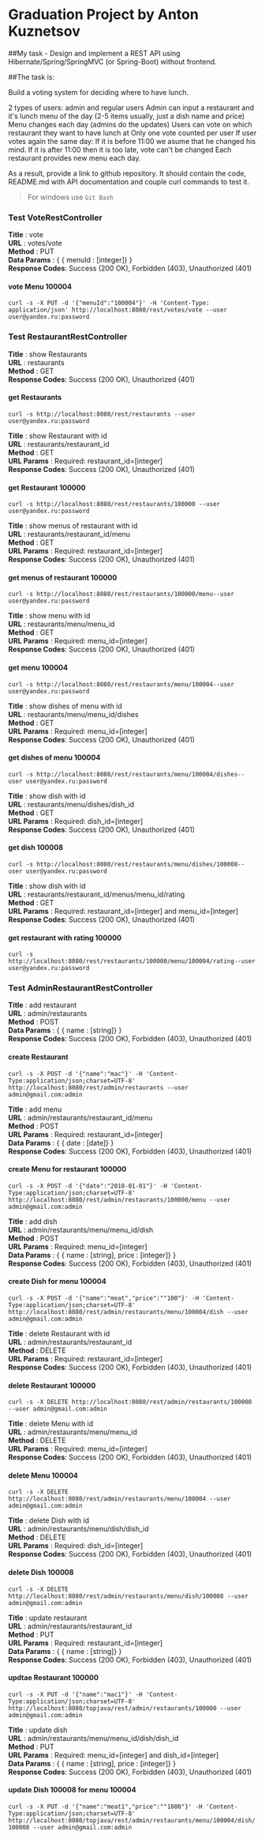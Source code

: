 # Graduation Project by Anton Kuznetsov
##My task - 
Design and implement a REST API using Hibernate/Spring/SpringMVC (or Spring-Boot) without frontend.

##The task is:

Build a voting system for deciding where to have lunch.

2 types of users: admin and regular users
Admin can input a restaurant and it's lunch menu of the day (2-5 items usually, just a dish name and price)
Menu changes each day (admins do the updates)
Users can vote on which restaurant they want to have lunch at
Only one vote counted per user
If user votes again the same day:
If it is before 11:00 we asume that he changed his mind.
If it is after 11:00 then it is too late, vote can't be changed
Each restaurant provides new menu each day.

As a result, provide a link to github repository. It should contain the code, README.md with API documentation and couple curl commands to test it.

> For windows use `Git Bash`

### Test VoteRestController

**Title** : vote<br>
**URL** : votes/vote<br>
**Method** : PUT<br>
**Data Params** : { { menuId : [integer]} }<br>
**Response Codes**: Success (200 OK), Forbidden (403), Unauthorized (401)<br>

#### vote Menu 100004
`curl -s -X PUT -d '{"menuId":"100004"}' -H 'Content-Type: application/json' http://localhost:8080/rest/votes/vote --user user@yandex.ru:password`

### Test RestaurantRestController

**Title** : show Restaurants<br>
**URL** : restaurants<br>
**Method** : GET<br>
**Response Codes**: Success (200 OK), Unauthorized (401)<br>
#### get Restaurants
`curl -s http://localhost:8080/rest/restaurants --user user@yandex.ru:password`

**Title** : show Restaurant with id<br>
**URL** : restaurants/restaurant_id<br>
**Method** : GET<br>
**URL Params** :  Required: restaurant_id=[integer]<br>
**Response Codes**: Success (200 OK), Unauthorized (401)<br>
#### get Restaurant 100000
`curl -s http://localhost:8080/rest/restaurants/100000 --user user@yandex.ru:password`

**Title** : show menus of restaurant with id<br>
**URL** : restaurants/restaurant_id/menu<br>
**Method** : GET<br>
**URL Params** :  Required: restaurant_id=[integer]<br>
**Response Codes**: Success (200 OK), Unauthorized (401)<br>
#### get menus of restaurant 100000
`curl -s http://localhost:8080/rest/restaurants/100000/menu--user user@yandex.ru:password`

**Title** : show menu with id<br>
**URL** : restaurants/menu/menu_id<br>
**Method** : GET<br>
**URL Params** :  Required: menu_id=[integer]<br>
**Response Codes**: Success (200 OK), Unauthorized (401)<br>
#### get menu 100004
`curl -s http://localhost:8080/rest/restaurants/menu/100004--user user@yandex.ru:password`

**Title** : show dishes of menu with id<br>
**URL** : restaurants/menu/menu_id/dishes<br>
**Method** : GET<br>
**URL Params** :  Required: menu_id=[integer]<br>
**Response Codes**: Success (200 OK), Unauthorized (401)<br>
#### get dishes of menu 100004
`curl -s http://localhost:8080/rest/restaurants/menu/100004/dishes--user user@yandex.ru:password`

**Title** : show dish with id<br>
**URL** : restaurants/menu/dishes/dish_id<br>
**Method** : GET<br>
**URL Params** :  Required: dish_id=[integer]<br>
**Response Codes**: Success (200 OK), Unauthorized (401)<br>
#### get dish 100008
`curl -s http://localhost:8080/rest/restaurants/menu/dishes/100008--user user@yandex.ru:password`

**Title** : show dish with id<br>
**URL** : restaurants/restaurant_id/menus/menu_id/rating<br>
**Method** : GET<br>
**URL Params** :  Required: restaurant_id=[integer] and menu_id=[integer]<br>
**Response Codes**: Success (200 OK), Unauthorized (401)<br>
#### get restaurant with rating 100000
`curl -s http://localhost:8080/rest/restaurants/100000/menu/100004/rating--user user@yandex.ru:password`

### Test AdminRestaurantRestController

**Title** : add restaurant<br>
**URL** : admin/restaurants<br>
**Method** : POST<br>
**Data Params** : { { name : [string]} }<br>
**Response Codes**: Success (200 OK), Forbidden (403), Unauthorized (401)<br>
#### create Restaurant
`curl -s -X POST -d '{"name":"mac"}' -H 'Content-Type:application/json;charset=UTF-8' http://localhost:8080/rest/admin/restaurants --user admin@gmail.com:admin`

**Title** : add menu<br>
**URL** : admin/restaurants/restaurant_id/menu<br>
**Method** : POST<br>
**URL Params** :  Required: restaurant_id=[integer]<br>
**Data Params** : { { date : [date]} }<br>
**Response Codes**: Success (200 OK), Forbidden (403), Unauthorized (401)<br>
#### create Menu for restaurant 100000
`curl -s -X POST -d '{"date":"2018-01-01"}' -H 'Content-Type:application/json;charset=UTF-8' http://localhost:8080/rest/admin/restaurants/100000/menu --user admin@gmail.com:admin`

**Title** : add dish<br>
**URL** : admin/restaurants/menu/menu_id/dish<br>
**Method** : POST<br>
**URL Params** :  Required: menu_id=[integer]<br>
**Data Params** : { { name : [string], price : [integer]} }<br>
**Response Codes**: Success (200 OK), Forbidden (403), Unauthorized (401)<br>
#### create Dish for menu 100004
`curl -s -X POST -d '{"name":"meat","price":""100"}' -H 'Content-Type:application/json;charset=UTF-8' http://localhost:8080/rest/admin/restaurants/menu/100004/dish --user admin@gmail.com:admin`

**Title** : delete Restaurant with id<br>
**URL** : admin/restaurants/restaurant_id<br>
**Method** : DELETE<br>
**URL Params** :  Required: restaurant_id=[integer]<br>
**Response Codes**: Success (200 OK), Forbidden (403), Unauthorized (401)<br>
#### delete Restaurant 100000
`curl -s -X DELETE http://localhost:8080/rest/admin/restaurants/100000 --user admin@gmail.com:admin`

**Title** : delete Menu with id<br>
**URL** : admin/restaurants/menu/menu_id<br>
**Method** : DELETE<br>
**URL Params** :  Required: menu_id=[integer]<br>
**Response Codes**: Success (200 OK), Forbidden (403), Unauthorized (401)<br>
#### delete Menu 100004
`curl -s -X DELETE http://localhost:8080/rest/admin/restaurants/menu/100004 --user admin@gmail.com:admin`

**Title** : delete Dish with id<br>
**URL** : admin/restaurants/menu/dish/dish_id<br>
**Method** : DELETE<br>
**URL Params** :  Required: dish_id=[integer]<br>
**Response Codes**: Success (200 OK), Forbidden (403), Unauthorized (401)<br>
#### delete Dish 100008
`curl -s -X DELETE http://localhost:8080/rest/admin/restaurants/menu/dish/100008 --user admin@gmail.com:admin`

**Title** : update restaurant<br>
**URL** : admin/restaurants/restaurant_id<br>
**Method** : PUT<br>
**URL Params** :  Required: restaurant_id=[integer]<br>
**Data Params** : { { name : [string]} }<br>
**Response Codes**: Success (200 OK), Forbidden (403), Unauthorized (401)<br>
#### updtae Restaurant 100000
`curl -s -X PUT -d '{"name":"mac1"}' -H 'Content-Type:application/json;charset=UTF-8' http://localhost:8080/topjava/rest/admin/restaurants/100000 --user admin@gmail.com:admin`

**Title** : update dish<br>
**URL** : admin/restaurants/menu/menu_id/dish/dish_id<br>
**Method** : PUT<br>
**URL Params** :  Required: menu_id=[integer] and dish_id=[integer]<br>
**Data Params** : { { name : [string], price : [integer]} }<br>
**Response Codes**: Success (200 OK), Forbidden (403), Unauthorized (401)<br>
#### update Dish 100008 for menu 100004
`curl -s -X PUT -d '{"name":"meat1","price":""1000"}' -H 'Content-Type:application/json;charset=UTF-8' http://localhost:8080/topjava/rest/admin/restaurants/menu/100004/dish/100008 --user admin@gmail.com:admin`